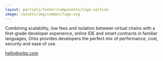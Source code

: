 ```yaml
---
layout: partials/footer/components/logo-section
image: /assets/img/common/logo.svg
---
```


Combining scalability, low fees and isolation between virtual chains with a first-grade developer experience, online IDE and smart contracts in familiar languages, Orbs provides developers the perfect mix of performance, cost, security and ease of use.

[hello@orbs.com](hello@orbs.com "email")

